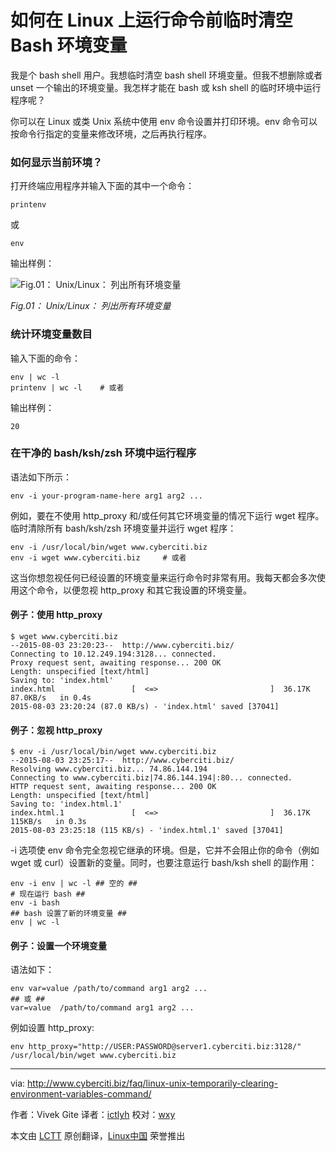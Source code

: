 如何在 Linux 上运行命令前临时清空 Bash 环境变量
================================================================================
我是个 bash shell 用户。我想临时清空 bash shell 环境变量。但我不想删除或者 unset 一个输出的环境变量。我怎样才能在 bash 或 ksh shell 的临时环境中运行程序呢？

你可以在 Linux 或类 Unix 系统中使用 env 命令设置并打印环境。env 命令可以按命令行指定的变量来修改环境，之后再执行程序。

### 如何显示当前环境？ ###

打开终端应用程序并输入下面的其中一个命令：

    printenv

或

    env

输出样例：

![Fig.01： Unix/Linux： 列出所有环境变量](http://s0.cyberciti.org/uploads/faq/2015/08/env-unix-linux-command-output.jpg)

*Fig.01： Unix/Linux： 列出所有环境变量*

### 统计环境变量数目 ###

输入下面的命令：

    env | wc -l
    printenv | wc -l    # 或者

输出样例：

    20

### 在干净的  bash/ksh/zsh  环境中运行程序 ###

语法如下所示：

    env -i your-program-name-here arg1 arg2 ...

例如，要在不使用 http_proxy 和/或任何其它环境变量的情况下运行 wget 程序。临时清除所有 bash/ksh/zsh 环境变量并运行 wget 程序：

    env -i /usr/local/bin/wget www.cyberciti.biz
    env -i wget www.cyberciti.biz     # 或者

这当你想忽视任何已经设置的环境变量来运行命令时非常有用。我每天都会多次使用这个命令，以便忽视 http_proxy 和其它我设置的环境变量。

#### 例子：使用 http_proxy ####

    $ wget www.cyberciti.biz
    --2015-08-03 23:20:23--  http://www.cyberciti.biz/
    Connecting to 10.12.249.194:3128... connected.
    Proxy request sent, awaiting response... 200 OK
    Length: unspecified [text/html]
    Saving to: 'index.html'
    index.html                 [  <=>                         ]  36.17K  87.0KB/s   in 0.4s
    2015-08-03 23:20:24 (87.0 KB/s) - 'index.html' saved [37041]

#### 例子：忽视 http_proxy ####

    $ env -i /usr/local/bin/wget www.cyberciti.biz
    --2015-08-03 23:25:17--  http://www.cyberciti.biz/
    Resolving www.cyberciti.biz... 74.86.144.194
    Connecting to www.cyberciti.biz|74.86.144.194|:80... connected.
    HTTP request sent, awaiting response... 200 OK
    Length: unspecified [text/html]
    Saving to: 'index.html.1'
    index.html.1               [  <=>                         ]  36.17K   115KB/s   in 0.3s
    2015-08-03 23:25:18 (115 KB/s) - 'index.html.1' saved [37041]

-i 选项使 env 命令完全忽视它继承的环境。但是，它并不会阻止你的命令（例如 wget 或 curl）设置新的变量。同时，也要注意运行 bash/ksh shell 的副作用：

    env -i env | wc -l ## 空的 ##
    # 现在运行 bash ##
    env -i bash
    ## bash 设置了新的环境变量 ##
    env | wc -l

#### 例子：设置一个环境变量 ####

语法如下：

    env var=value /path/to/command arg1 arg2 ...
    ## 或 ## 
    var=value  /path/to/command arg1 arg2 ...

例如设置 http_proxy:

    env http_proxy="http://USER:PASSWORD@server1.cyberciti.biz:3128/" /usr/local/bin/wget www.cyberciti.biz

--------------------------------------------------------------------------------

via: http://www.cyberciti.biz/faq/linux-unix-temporarily-clearing-environment-variables-command/

作者：Vivek Gite
译者：[ictlyh](https://github.com/ictlyh)
校对：[wxy](https://github.com/wxy)

本文由 [LCTT](https://github.com/LCTT/TranslateProject) 原创翻译，[Linux中国](https://linux.cn/) 荣誉推出